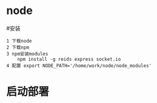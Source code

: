 node 
====================

#安装

	1 下载node
	2 下载npm
	3 npm安装modules
		npm install -g reids express socket.io
	4 配置 export NODE_PATH='/home/work/node/node_modules'


# 启动部署

